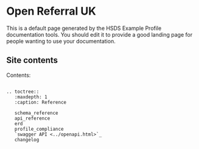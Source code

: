 Open Referral UK
=====

This is a default page generated by the HSDS Example Profile documentation tools. You should edit it to provide a good landing page for people wanting to use your documentation.

## Site contents

Contents:

```{eval-rst}

.. toctree::
   :maxdepth: 1
   :caption: Reference

   schema_reference
   api_reference
   erd
   profile_compliance
   `swagger API <../openapi.html>`_
   changelog

```

